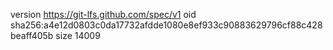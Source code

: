 version https://git-lfs.github.com/spec/v1
oid sha256:a4e12d0803c0da17732afdde1080e8ef933c90883629796cf88c428beaff405b
size 14009
